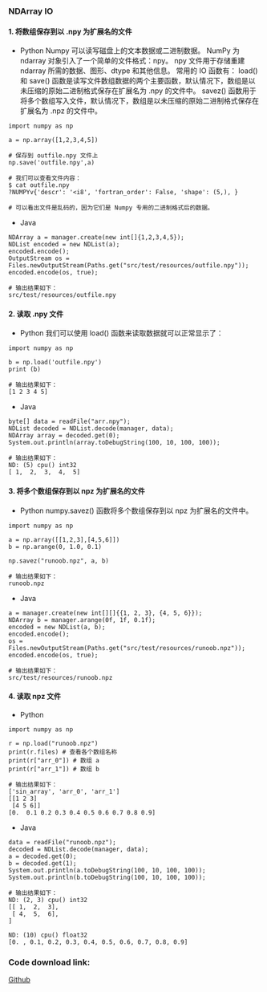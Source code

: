 
### NDArray IO

#### 1. 将数组保存到以 .npy 为扩展名的文件
- Python
Numpy 可以读写磁盘上的文本数据或二进制数据。
NumPy 为 ndarray 对象引入了一个简单的文件格式：npy。
npy 文件用于存储重建 ndarray 所需的数据、图形、dtype 和其他信息。
常用的 IO 函数有：
load() 和 save() 函数是读写文件数组数据的两个主要函数，默认情况下，数组是以未压缩的原始二进制格式保存在扩展名为 .npy 的文件中。
savez() 函数用于将多个数组写入文件，默认情况下，数组是以未压缩的原始二进制格式保存在扩展名为 .npz 的文件中。

```text
import numpy as np 
 
a = np.array([1,2,3,4,5]) 
 
# 保存到 outfile.npy 文件上
np.save('outfile.npy',a) 

# 我们可以查看文件内容：
$ cat outfile.npy 
?NUMPYv{'descr': '<i8', 'fortran_order': False, 'shape': (5,), }  

# 可以看出文件是乱码的，因为它们是 Numpy 专用的二进制格式后的数据。
```

- Java
```text
NDArray a = manager.create(new int[]{1,2,3,4,5});
NDList encoded = new NDList(a);
encoded.encode();
OutputStream os = Files.newOutputStream(Paths.get("src/test/resources/outfile.npy"));
encoded.encode(os, true);

# 输出结果如下：
src/test/resources/outfile.npy
```

#### 2. 读取 .npy 文件
- Python
我们可以使用 load() 函数来读取数据就可以正常显示了：
```text
import numpy as np 
 
b = np.load('outfile.npy')  
print (b)

# 输出结果如下：
[1 2 3 4 5]
```

- Java
```text
byte[] data = readFile("arr.npy");
NDList decoded = NDList.decode(manager, data);
NDArray array = decoded.get(0);
System.out.println(array.toDebugString(100, 10, 100, 100));

# 输出结果如下：
ND: (5) cpu() int32
[ 1,  2,  3,  4,  5]
```

#### 3. 将多个数组保存到以 npz 为扩展名的文件
- Python
numpy.savez() 函数将多个数组保存到以 npz 为扩展名的文件中。

```text
import numpy as np 
 
a = np.array([[1,2,3],[4,5,6]])
b = np.arange(0, 1.0, 0.1)

np.savez("runoob.npz", a, b)

# 输出结果如下：
runoob.npz
```

- Java
```text
a = manager.create(new int[][]{{1, 2, 3}, {4, 5, 6}});
NDArray b = manager.arange(0f, 1f, 0.1f);
encoded = new NDList(a, b);
encoded.encode();
os = Files.newOutputStream(Paths.get("src/test/resources/runoob.npz"));
encoded.encode(os, true);
        
# 输出结果如下：
src/test/resources/runoob.npz
```

#### 4. 读取 npz 文件
- Python
```text
import numpy as np 

r = np.load("runoob.npz")  
print(r.files) # 查看各个数组名称
print(r["arr_0"]) # 数组 a
print(r["arr_1"]) # 数组 b

# 输出结果如下：
['sin_array', 'arr_0', 'arr_1']
[[1 2 3]
 [4 5 6]]
[0.  0.1 0.2 0.3 0.4 0.5 0.6 0.7 0.8 0.9]
```

- Java
```text
data = readFile("runoob.npz");
decoded = NDList.decode(manager, data);
a = decoded.get(0);
b = decoded.get(1);
System.out.println(a.toDebugString(100, 10, 100, 100));
System.out.println(b.toDebugString(100, 10, 100, 100));
       
# 输出结果如下：
ND: (2, 3) cpu() int32
[[ 1,  2,  3],
 [ 4,  5,  6],
]

ND: (10) cpu() float32
[0. , 0.1, 0.2, 0.3, 0.4, 0.5, 0.6, 0.7, 0.8, 0.9]

```



### Code download link:
[Github](https://github.com/mymagicpower/AIAS/blob/main/0_tutorials/ndarray_lessons/src/main/java/me/aias/example/No10IOExample.java)    


